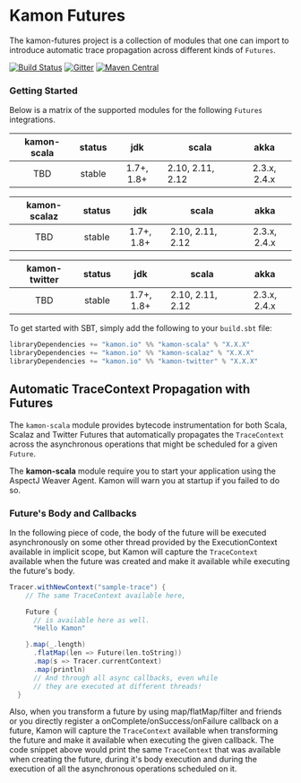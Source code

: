 # Kamon Futures

The kamon-futures project is a collection of modules that one can import to introduce automatic trace propagation across different kinds of `Futures`.   

[![Build Status](https://travis-ci.org/kamon-io/kamon-futures.svg?branch=master)](https://travis-ci.org/kamon-io/kamon-futures)
[![Gitter](https://badges.gitter.im/Join%20Chat.svg)](https://gitter.im/kamon-io/Kamon?utm_source=badge&utm_medium=badge&utm_campaign=pr-badge&utm_content=badge)
[![Maven Central](https://maven-badges.herokuapp.com/maven-central/io.kamon/kamon-futures_2.11/badge.svg)](https://maven-badges.herokuapp.com/maven-central/io.kamon/kamon-futures_2.11)

### Getting Started

Below is a matrix of the supported modules for the following `Futures` integrations.

| kamon-scala  | status | jdk  | scala            | akka   |
|:------:|:------:|:----:|------------------|:------:|
|  TBD | stable | 1.7+, 1.8+ | 2.10, 2.11, 2.12  | 2.3.x, 2.4.x |

| kamon-scalaz  | status | jdk  | scala            | akka   |
|:------:|:------:|:----:|------------------|:------:|
|  TBD | stable | 1.7+, 1.8+ | 2.10, 2.11, 2.12  | 2.3.x, 2.4.x |

| kamon-twitter  | status | jdk  | scala            | akka   |
|:------:|:------:|:----:|------------------|:------:|
|  TBD | stable | 1.7+, 1.8+ | 2.10, 2.11, 2.12  | 2.3.x, 2.4.x |

To get started with SBT, simply add the following to your `build.sbt`
file:

```scala
libraryDependencies += "kamon.io" %% "kamon-scala" % "X.X.X"
libraryDependencies += "kamon.io" %% "kamon-scalaz" % "X.X.X"
libraryDependencies += "kamon.io" %% "kamon-twitter" % "X.X.X"
```


## Automatic TraceContext Propagation with Futures

The `kamon-scala` module provides bytecode instrumentation for both Scala, Scalaz and Twitter Futures that automatically
propagates the `TraceContext` across the asynchronous operations that might be scheduled for a given `Future`.

The <b>kamon-scala</b> module require you to start your application using the AspectJ Weaver Agent. Kamon will warn you
at startup if you failed to do so.


### Future's Body and Callbacks ###

In the following piece of code, the body of the future will be executed asynchronously on some other thread provided by
the ExecutionContext available in implicit scope, but Kamon will capture the `TraceContext` available when the future
was created and make it available while executing the future's body.

```scala
Tracer.withNewContext("sample-trace") {
    // The same TraceContext available here,

    Future {
      // is available here as well.
      "Hello Kamon"

    }.map(_.length)
      .flatMap(len => Future(len.toString))
      .map(s => Tracer.currentContext)
      .map(println)
      // And through all async callbacks, even while
      // they are executed at different threads!
  }

```

Also, when you transform a future by using map/flatMap/filter and friends or you directly register a
onComplete/onSuccess/onFailure callback on a future, Kamon will capture the `TraceContext` available when transforming
the future and make it available when executing the given callback. The code snippet above would print the same
`TraceContext` that was available when creating the future, during it's body execution and during the execution of all
the asynchronous operations scheduled on it.
